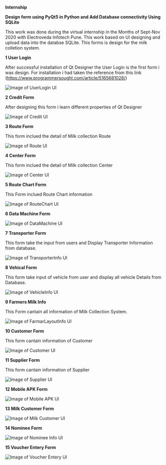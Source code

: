 **Internship**

**Design form using PyQt5 in Python and Add Database connectivity Using SQLite**
    
This work was done during the virtual internship in the Months of Sept-Nov 2020 with Electroveda Infotech Pune.
This work based on UI designing and upload data into the databse SQLite.
This forms is design for the milk colletion system.

**1 User Login**

After successful installation of Qt Designer the User Login is the first form i was design. For installation i had taken the reference from this link (https://www.programmersought.com/article/5165681028/)


  ![Image of UserLogin UI](Form_Images/UserLogin.png)

**2 Credit Form**

After designing this form i learn different properties of Qt Designer

  ![Image of Credit UI](Form_Images/Credit.png)

**3 Route Form**

This form inclued the detail of Milk collection Route 

  ![Image of Route UI](Form_Images/RouteInfo.png)

**4 Center Form**

This form inclued the detail of Milk collection Center

![Image of Center UI](Form_Images/CenterInfo.png)

**5 Route Chart Form**

This Form inclued Route Chart information

![Image of RouteChart UI](Form_Images/RtChrtInfo.png)

**6 Data Machine Form**

  ![Image of DataMachine UI](Form_Images/DataMachine.png)

**7 Transporter Form**

This form take the input from users and Display Transporter Information from database.

  ![Image of TransporterInfo UI](Form_Images/TransporterInfo.png)

**8 Vehical Form**

This form take input of vehicle from user and display all vehicle Details from Database.

  ![Image of VehicleInfo UI](Form_Images/vehicaleInfo.png)

**9 Farmers Milk Info** 

This Form cantain all information of Milk Collection System.

  ![Image of FarmarLayoutInfo UI](Form_Images/FarmarLayout.png)

**10 Customer Form**

This form cantain information of Customer

  ![Image of Customer UI](Form_Images/Customer.png)

**11 Supplier Form**

This form cantain information of Supplier

  ![Image of Supplier UI](Form_Images/Supplier.png)

**12 Mobile APK Form**

  ![Image of Mobile APK UI](Form_Images/APK.png)

**13 Milk Customer Form**

  ![Image of Milk Customer UI](Form_Images/MilkCustomer.png)

**14 Nominee Form**

  ![Image of Nominee Info UI](Form_Images/NomineeInfo.png)

**15 Voucher Entery Form**

  ![Image of Voucher Entery UI](Form_Images/VouEntery.png)
